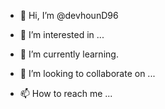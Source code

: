 - 👋 Hi, I’m @devhounD96
- 👀 I’m interested in ...
- 🌱 I’m currently learning.

- 💞️ I’m looking to collaborate on ...
- 📫 How to reach me ...

<!---
devhounD96/devhounD96 is a ✨ special ✨ repository because its `README.md` (this file) appears on your GitHub profile.
You can click the Preview link to take a look at your changes.
--->
